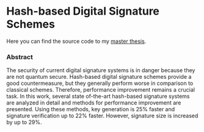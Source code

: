 # Hash-based Digital Signature Schemes
Here you can find the source code to my [master thesis](https://github.com/Amyy/master_thesis/blob/main/thesis.pdf).

### Abstract
The security of current digital signature systems is in danger because they are not quantum secure. Hash-based digital signature schemes provide a good countermeasure, but they generally perform worse in comparison to classical schemes. Therefore, performance improvement remains a crucial task. In this work, several state of-the-art hash-based signature systems are analyzed in detail and methods for performance improvement are presented. Using these methods, key generation is 25% faster and signature verification up to 22% faster. However, signature size is increased by up to 29%.
